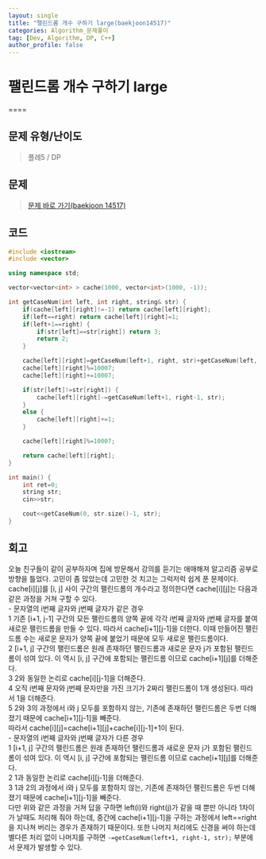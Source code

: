```yaml
---
layout: single
title: "팰린드롬 개수 구하기 large(baekjoon14517)"
categories: Algorithm_문제풀이
tag: [Dev, Algorithm, DP, C++]
author_profile: false
---
```


# 팰린드롬 개수 구하기 large
====

## 문제 유형/난이도
>플레5 / DP

## 문제
> <a href="https://www.acmicpc.net/problem/14517">문제 바로 가기(baekjoon 14517)</a>

## 코드
```c++
#include <iostream>
#include <vector>

using namespace std;

vector<vector<int> > cache(1000, vector<int>(1000, -1));

int getCaseNum(int left, int right, string& str) {
    if(cache[left][right]!=-1) return cache[left][right];
    if(left==right) return cache[left][right]=1;
    if(left+1==right) {
        if(str[left]==str[right]) return 3;
        return 2;
    }

    cache[left][right]=getCaseNum(left+1, right, str)+getCaseNum(left, right-1, str);
    cache[left][right]%=10007; 
    cache[left][right]+=10007;

    if(str[left]!=str[right]) {
        cache[left][right]-=getCaseNum(left+1, right-1, str);
    }
    else {
        cache[left][right]+=1;
    }

    cache[left][right]%=10007;

    return cache[left][right];
}

int main() {
    int ret=0;
    string str;
    cin>>str;

    cout<<getCaseNum(0, str.size()-1, str);
}
```

## 회고
오늘 친구들이 같이 공부하자며 집에 방문해서 강의를 듣기는 애매해져 알고리즘 공부로 방향을 틀었다. 고민이 좀 많았는데 고민한 것 치고는 그럭저럭 쉽게 푼 문제이다.  
cache[i][j]를 [i, j] 사이 구간의 팰린드롬의 개수라고 정의한다면 cache[i][j]는 다음과 같은 과정을 거쳐 구할 수 있다.  
    - 문자열의 i번째 글자와 j번째 글자가 같은 경우  
        1 기존 [i+1, j-1] 구간의 모든 팰린드롬의 양쪽 끝에 각각 i번째 글자와 j번째 글자를 붙여 새로운 팰린드롬을 만들 수 있다. 따라서 cache[i+1][j-1]을 더한다. 이때 만들어진 팰린드롬 수는 새로운 문자가 양쪽 끝에 붙었기 때문에 모두 새로운 팰린드롬이다.  
        2 [i+1, j] 구간의 팰린드롬은 원래 존재하던 팰린드롬과 새로운 문자 j가 포함된 팰린드롬이 섞여 있다. 이 역시 [i, j] 구간에 포함되는 팰린드롬 이므로 cache[i+1][j]를 더해준다.  
        3 2와 동일한 논리로 cache[i][j-1]을 더해준다.  
        4 오직 i번째 문자와 j번째 문자만을 가진 크기가 2짜리 팰린드롬이 1개 생성된다. 따라서 1을 더해준다.  
        5 2와 3의 과정에서 i와 j 모두를 포함하지 않는, 기존에 존재하던 팰린드롬은 두번 더해졌기 때문에 cache[i+1][j-1]을 빼준다.  
        따라서 cache[i][j]=cache[i+1][j]+cache[i][j-1]+1이 된다.  
    - 문자열의 i번째 글자와 j번째 글자가 다른 경우  
        1 [i+1, j] 구간의 팰린드롬은 원래 존재하던 팰린드롬과 새로운 문자 j가 포함된 팰린드롬이 섞여 있다. 이 역시 [i, j] 구간에 포함되는 팰린드롬 이므로 cache[i+1][j]를 더해준다.  
        2 1과 동일한 논리로 cache[i][j-1]을 더해준다.  
        3 1과 2의 과정에서 i와 j 모두를 포함하지 않는, 기존에 존재하던 팰린드롬은 두번 더해졌기 때문에 cache[i+1][j-1]을 빼준다.  
다만 위와 같은 과정을 거쳐 답을 구하면 left(i)와 right(j)가 같을 때 뿐만 아니라 1차이가 날때도 처리해 줘야 하는데, 중간에 cache[i+1][j-1]을 구하는 과정에서 left==right을 지나쳐 버리는 경우가 존재하기 때문이다. 또한 나머지 처리에도 신경을 써야 하는데 별다른 처리 없이 나머지를 구하면 `-=getCaseNum(left+1, right-1, str);` 부분에서 문제가 발생할 수 있다.
